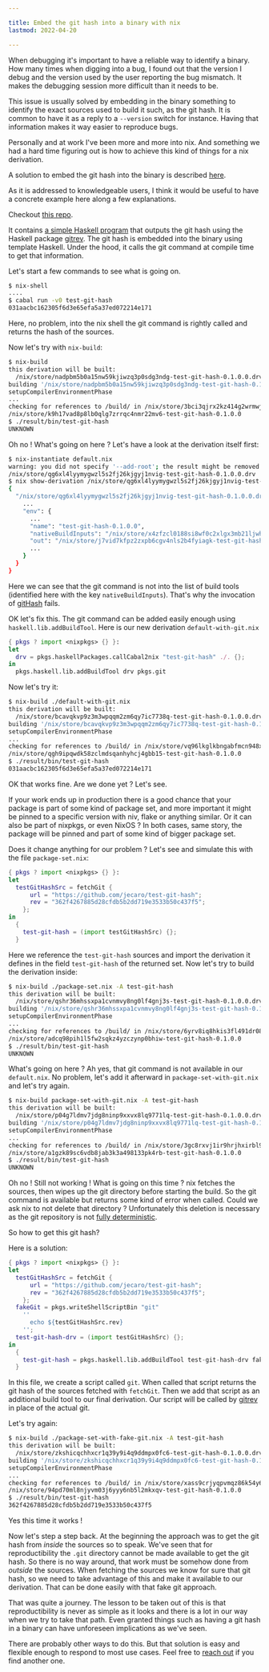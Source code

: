 ```yaml
---

title: Embed the git hash into a binary with nix
lastmod: 2022-04-20

---
```


When debugging it's important to have a reliable way to identify a binary. How
many times when digging into a bug, I found out that the version I debug and
the version used by the user reporting the bug mismatch. It makes the
debugging session more difficult than it needs to be.

This issue is usually solved by embedding in the binary something to identify
the exact sources used to build it such, as the git hash. It is common to have
it as a reply to a `--version` switch for instance. Having that information
makes it way easier to reproduce bugs.

Personally and at work I've been more and more into nix. And something we had a
hard time figuring out is how to achieve this kind of things for a nix
derivation.

A solution to embed the git hash into the binary is described
[here](https://discourse.nixos.org/t/accessing-git-directory-in-flake-with-local-source/17370/4).

As it is addressed to knowledgeable users, I think it would be useful to have a
concrete example here along a few explanations.

Checkout [this repo](https://github.com/jecaro/test-git-hash).

It contains [a simple Haskell
program](https://github.com/jecaro/test-git-hash/blob/master/Main.hs) that
outputs the git hash using the Haskell package [gitrev][gitrev]. The git hash
is embedded into the binary using template Haskell. Under the hood, it calls
the git command at compile time to get that information.

Let's start a few commands to see what is going on.

``` bash
$ nix-shell
....
$ cabal run -v0 test-git-hash
031aacbc162305f6d3e65efa5a37ed072214e171
```

Here, no problem, into the nix shell the git command is rightly called and
returns the hash of the sources.

Now let's try with `nix-build`:

``` bash
$ nix-build
this derivation will be built:
  /nix/store/nadpbm5b0a15nw59kjiwzq3p0sdg3ndg-test-git-hash-0.1.0.0.drv
building '/nix/store/nadpbm5b0a15nw59kjiwzq3p0sdg3ndg-test-git-hash-0.1.0.0.drv'...
setupCompilerEnvironmentPhase
...
checking for references to /build/ in /nix/store/3bci3qjrx2kz414g2wrmwjylx5aqiqik-test-git-hash-0.1.0.0-doc...
/nix/store/k9h17vad8p8lb0qlg7zrrqc4nmr22mv6-test-git-hash-0.1.0.0
$ ./result/bin/test-git-hash
UNKNOWN
```

Oh no ! What's going on here ? Let's have a look at the derivation itself first:

``` bash
$ nix-instantiate default.nix
warning: you did not specify '--add-root'; the result might be removed by the garbage collector
/nix/store/qg6xl4lyymygwzl5s2fj26kjgyj1nvig-test-git-hash-0.1.0.0.drv
$ nix show-derivation /nix/store/qg6xl4lyymygwzl5s2fj26kjgyj1nvig-test-git-hash-0.1.0.0.drv
{
  "/nix/store/qg6xl4lyymygwzl5s2fj26kjgyj1nvig-test-git-hash-0.1.0.0.drv": {
    ...
    "env": {
      ...
      "name": "test-git-hash-0.1.0.0",
      "nativeBuildInputs": "/nix/store/x4zfzcl0188si8wf0c2xlgx3mb21ljwh-ghc-8.10.7 /nix/store/4ng3fj1n7hv98f9r99zwdvkf8w02v64m-remove-references-to",
      "out": "/nix/store/j7vid7kfpz2zxpb6cgv4nls2b4fyiagk-test-git-hash-0.1.0.0",
      ...
    }
  }
}
```

Here we can see that the git command is not into the list of build tools
(identified here with the key `nativeBuildInputs`). That's why the invocation
of
[gitHash](https://hackage.haskell.org/package/gitrev-1.3.1/docs/Development-GitRev.html#v:gitHash)
fails.

OK let's fix this. The git command can be added easily enough using
`haskell.lib.addBuildTool`. Here is our new derivation `default-with-git.nix`

``` nix
{ pkgs ? import <nixpkgs> {} }:
let
  drv = pkgs.haskellPackages.callCabal2nix "test-git-hash" ./. {};
in
  pkgs.haskell.lib.addBuildTool drv pkgs.git
```

Now let's try it:

``` bash
$ nix-build ./default-with-git.nix
this derivation will be built:
  /nix/store/bcavqkvp9z3m3wpqqm2zm6qy7ic7738q-test-git-hash-0.1.0.0.drv
building '/nix/store/bcavqkvp9z3m3wpqqm2zm6qy7ic7738q-test-git-hash-0.1.0.0.drv'...
setupCompilerEnvironmentPhase
...
checking for references to /build/ in /nix/store/vq96lkglkbngabfmcn948xjvd9v8lb65-test-git-hash-0.1.0.0-doc...
/nix/store/qgh9ipqwdk58zclmdsqanhyhcj4gbb15-test-git-hash-0.1.0.0
$ ./result/bin/test-git-hash
031aacbc162305f6d3e65efa5a37ed072214e171
```

OK that works fine. Are we done yet ? Let's see.

If your work ends up in production there is a good chance that your package is
part of some kind of package set, and more important it might be pinned to a
specific version with niv, flake or anything similar. Or it can also be part of
nixpkgs, or even NixOS ? In both cases, same story, the package will be pinned
and part of some kind of bigger package set.

Does it change anything for our problem ? Let's see and simulate this with the
file `package-set.nix`:

``` nix
{ pkgs ? import <nixpkgs> {} }:
let
  testGitHashSrc = fetchGit {
      url = "https://github.com/jecaro/test-git-hash";
      rev = "362f4267885d28cfdb5b2dd719e3533b50c437f5";
    };
in
  {
    test-git-hash = (import testGitHashSrc) {};
  }
```

Here we reference the `test-git-hash` sources and import the derivation it
defines in the field `test-git-hash` of the returned set. Now let's try to
build the derivation inside:

``` bash
$ nix-build ./package-set.nix -A test-git-hash
this derivation will be built:
  /nix/store/qshr36mhssxpa1cvnmvy8ng0lf4gnj3s-test-git-hash-0.1.0.0.drv
building '/nix/store/qshr36mhssxpa1cvnmvy8ng0lf4gnj3s-test-git-hash-0.1.0.0.drv'...
setupCompilerEnvironmentPhase
...
checking for references to /build/ in /nix/store/6yrv8iq8hkis3fl491dr0851rlkl1w4y-test-git-hash-0.1.0.0-doc...
/nix/store/adcq98pih1l5fw2sqkz4yzczynp0bhiw-test-git-hash-0.1.0.0
$ ./result/bin/test-git-hash
UNKNOWN
```

What's going on here ? Ah yes, that git command is not available in our
`default.nix`. No problem, let's add it afterward in `package-set-with-git.nix`
and let's try again.

``` bash
$ nix-build package-set-with-git.nix -A test-git-hash
this derivation will be built:
  /nix/store/p04g7ldmv7jdg8ninp9xxvx8lq9771lq-test-git-hash-0.1.0.0.drv
building '/nix/store/p04g7ldmv7jdg8ninp9xxvx8lq9771lq-test-git-hash-0.1.0.0.drv'...
setupCompilerEnvironmentPhase
...
checking for references to /build/ in /nix/store/3gc8rxvj1ir9hrjhxirbl9x62hxxj6aq-test-git-hash-0.1.0.0-doc...
/nix/store/a1gzk89sc6vdb8jab3k3a498133pk4rb-test-git-hash-0.1.0.0
$ ./result/bin/test-git-hash
UNKNOWN
```

Oh no ! Still not working ! What is going on this time ? nix fetches the
sources, then wipes up the git directory before starting the build. So the git
command is available but returns some kind of error when called. Could we ask
nix to not delete that directory ? Unfortunately this deletion is necessary as
the git repository is not [fully
deterministic](https://github.com/NixOS/nixpkgs/issues/8567).

So how to get this git hash?

Here is a solution:

``` nix
{ pkgs ? import <nixpkgs> {} }:
let
  testGitHashSrc = fetchGit {
      url = "https://github.com/jecaro/test-git-hash";
      rev = "362f4267885d28cfdb5b2dd719e3533b50c437f5";
    };
  fakeGit = pkgs.writeShellScriptBin "git"
    ''
      echo ${testGitHashSrc.rev}
    '';
  test-git-hash-drv = (import testGitHashSrc) {};
in
  {
    test-git-hash = pkgs.haskell.lib.addBuildTool test-git-hash-drv fakeGit;
  }
```

In this file, we create a script called `git`. When called that script returns
the git hash of the sources fetched with `fetchGit`. Then we add that script as
an additional build tool to our final derivation. Our script will be called by
[gitrev][gitrev] in place of the actual git.

Let's try again:

``` bash
$ nix-build ./package-set-with-fake-git.nix -A test-git-hash
this derivation will be built:
  /nix/store/zkshicqchhxcr1q39y9i4q9ddmpx0fc6-test-git-hash-0.1.0.0.drv
building '/nix/store/zkshicqchhxcr1q39y9i4q9ddmpx0fc6-test-git-hash-0.1.0.0.drv'...
setupCompilerEnvironmentPhase
...
checking for references to /build/ in /nix/store/xass9crjyqpvmqz86k54y69raqsby1bk-test-git-hash-0.1.0.0-doc...
/nix/store/94pd70ml8njyvm03j6yyy6nb5l2mkxqv-test-git-hash-0.1.0.0
$ ./result/bin/test-git-hash
362f4267885d28cfdb5b2dd719e3533b50c437f5
```

Yes this time it works !

Now let's step a step back. At the beginning the approach was to get the git
hash from *inside* the sources so to speak. We've seen that for
reproductibility the `.git` directory cannot be made available to get the git
hash. So there is no way around, that work must be somehow done from *outside*
the sources. When fetching the sources we know for sure that git hash, so we
need to take advantage of this and make it available to our derivation. That
can be done easily with that fake git approach.

That was quite a journey. The lesson to be taken out of this is that
reproductibility is never as simple as it looks and there is a lot in our way
when we try to take that path. Even granted things such as having a git hash in
a binary can have unforeseen implications as we've seen.

There are probably other ways to do this. But that solution is easy and
flexible enough to respond to most use cases. Feel free to [reach
out](/pages/contact.html) if you find another one.

[gitrev]: https://hackage.haskell.org/package/gitrev
